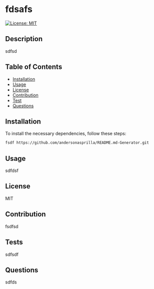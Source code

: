 # fdsafs

  [![License: MIT](https://img.shields.io/badge/License-MIT-yellow.svg)](https://opensource.org/licenses/MIT)
  ## Description
  
  sdfsd
  
  ## Table of Contents 
  
  - [Installation](#installation)
  - [Usage](#usage)
  - [License](#license)
  - [Contribution](#contribution)
  - [Test](#test)
  - [Questions](#questions)
  
  ## Installation

To install the necessary dependencies, follow these steps:

```sh
fsdf https://github.com/andersonasprilla/README.md-Generator.git
```


  ## Usage
  
  sdfdsf

  ## License
  
  MIT
  
  ## Contribution
  
  fsdfsd
  
  ## Tests
  
  sdfsdf

  ## Questions

  sdfds
